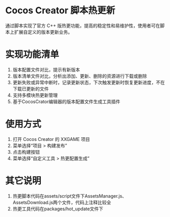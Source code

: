 # Cocos Creator 脚本热更新
通过脚本实现了官方 C++ 版热更功能，提高的稳定性和易维护性，使用者可在脚本上扩展自定义的版本更新业务。

# 实现功能清单
1. 版本配置文件对比，提示有新版本
2. 版本清单文件对比，分析出添加、更新、删除的资源进行下载或删除
3. 更新失败或异常中断时，记录更新状态，下次触发更新时恢复更新进度，不在下载已更新的文件
4. 支持多模块热更新管理
5. 基于CocosCrator编辑器的版本配置文件生成工具插件

# 使用方式
1. 打开 Cocos Creator 的 XXGAME 项目
2. 菜单选择“项目 > 构建发布”
3. 点击构建按钮
4. 菜单选择“自定义工具 > 热更配置生成”

# 其它说明
1. 热更脚本代码在assets/script文件下AssetsManager.js、AssetsDownload.js两个文件，代码上注释比较全
2. 热更工具代码在packages/hot_update文件下